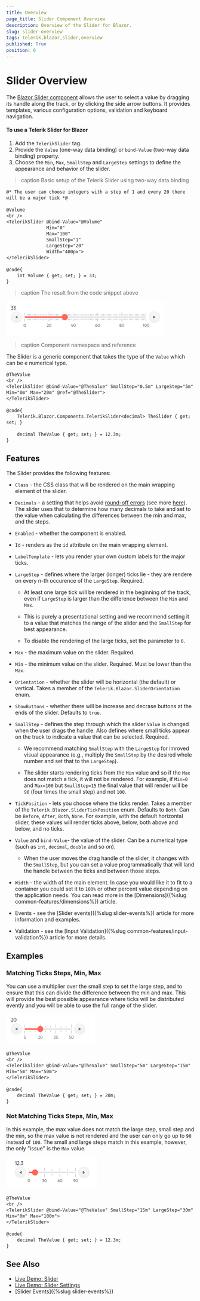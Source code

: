 ```yaml
---
title: Overview
page_title: Slider Component Overview
description: Overview of the Slider for Blazor.
slug: slider-overview
tags: telerik,blazor,slider,overview
published: True
position: 0
---
```


# Slider Overview

The <a href="https://www.telerik.com/blazor-ui/slider" target="_blank">Blazor Slider component</a> allows the user to select a value by dragging its handle along the track, or by clicking the side arrow buttons. It provides templates, various configuration options, validation and keyboard navigation.

#### To use a Telerik Slider for Blazor

1. Add the `TelerikSlider` tag.
1. Provide the `Value` (one-way data binding) or `bind-Value` (two-way data binding) property.
1. Choose the `Min`, `Max`, `SmallStep` and `LargeStep` settings to define the appearance and behavior of the slider.


>caption Basic setup of the Telerik Slider using two-way data binding

````CSHTML
@* The user can choose integers with a step of 1 and every 20 there will be a major tick *@

@Volume
<br />
<TelerikSlider @bind-Value="@Volume"
               Min="0"
               Max="100"
               SmallStep="1"
               LargeStep="20"
               Width="400px">
</TelerikSlider>

@code{
    int Volume { get; set; } = 33;
}
````

>caption The result from the code snippet above

![slider first look](images/slider-overview.png)


>caption Component namespace and reference

The Slider is a generic component that takes the type of the `Value` which can be e numerical type.

````CSHTML
@TheValue
<br />
<TelerikSlider @bind-Value="@TheValue" SmallStep="0.5m" LargeStep="5m" Min="0m" Max="20m" @ref="@TheSlider">
</TelerikSlider>

@code{
    Telerik.Blazor.Components.TelerikSlider<decimal> TheSlider { get; set; }

    decimal TheValue { get; set; } = 12.3m;
}
````


## Features

The Slider provides the following features:

* `Class` - the CSS class that will be rendered on the main wrapping element of the slider.

* `Decimals` - a setting that helps avoid <a href="https://en.wikipedia.org/wiki/Round-off_error" target="_blank">round-off errors</a> (see more <a href="https://en.wikipedia.org/wiki/Floating-point_arithmetic#Accuracy_problems" target="_blank">here</a>). The slider uses that to determine how many decimals to take and set to the value when calculating the differences between the min and max, and the steps.

* `Enabled` - whether the component is enabled.

* `Id` - renders as the `id` attribute on the main wrapping element.

* `LabelTemplate` - lets you render your own custom labels for the major ticks.

* `LargeStep` - defines where the larger (longer) ticks lie - they are rendere on every n-th occurence of the `LargeStep`. Required. 

    * At least one large tick will be rendered in the beginning of the track, even if `LargeStep` is larger than the difference between the `Min` and `Max`. 
    
    * This is purely a presentational setting and we recommend setting it to a value that matches the range of the slider and the `SmallStep` for best appearance.
    
    * To disable the rendering of the large ticks, set the parameter to `0`.

* `Max` - the maximum value on the slider. Required.

* `Min` - the minimum value on the slider. Required. Must be lower than the `Max`.

* `Orientation` - whether the slider will be horizontal (the default) or vertical. Takes a member of the `Telerik.Blazor.SliderOrientation` enum.

* `ShowButtons` - whether there will be increase and decrase buttons at the ends of the slider. Defaults to `true`.

* `SmallStep` - defines the step through which the slider `Value` is changed when the user drags the handle. Also defines where small ticks appear on the track to indicate a value that can be selected. Required.

    * We recommend matching `SmallStep` with the `LargeStep` for imroved visual appearance (e.g., multiply the `SmallStep` by the desired whole number and set that to the `LargeStep`). 

    * The slider starts rendering ticks from the `Min` value and so if the `Max` does not match a tick, it will not be rendered. For example, if `Min=0` and `Max=100` but `SmallStep=15` the final value that will render will be `90` (four times the small step) and not `100`.

* `TickPosition` - lets you choose where the ticks render. Takes a member of the `Telerik.Blazor.SliderTickPosition` enum. Defaults to `Both`. Can be `Before`, `After`, `Both`, `None`. For example, with the default horizontal slider, these values will render ticks above, below, both above and below, and no ticks.

* `Value` and `bind-Value`- the value of the slider. Can be a numerical type (such as `int`, `decimal`, `double` and so on). 
    
    * When the user moves the drag handle of the slider, it changes with the `SmallStep`, but you can set a value programmatically that will land the handle between the ticks and between those steps.

* `Width` - the width of the main element. In case you would like it to fit to a container you could set it to `100%` or other percent value depending on the application needs. You can read more in the [Dimensions]({%slug common-features/dimensions%}) article.

* Events - see the [Slider events]({%slug slider-events%}) article for more information and examples.

* Validation - see the [Input Validation]({%slug common-features/input-validation%}) article for more details.


## Examples


### Matching Ticks Steps, Min, Max

You can use a multiplier over the small step to set the large step, and to ensure that this can divide the difference between the min and max. This will provide the best possible appearance where ticks will be distributed evently and you will be able to use the full range of the slider.

![matching ticks](images/slider-matching-ticks.png)

````CSHTML
@TheValue
<br />
<TelerikSlider @bind-Value="@TheValue" SmallStep="5m" LargeStep="15m" Min="5m" Max="50m">
</TelerikSlider>

@code{
    decimal TheValue { get; set; } = 20m;
}
````

### Not Matching Ticks Steps, Min, Max

In this example, the max value does not match the large step, small step and the min, so the max value is not rendered and the user can only go up to `90` instead of `100`. The small and large steps match in this example, however, the only "issue" is the `Max` value.

![non-matching values](images/slider-non-matching-ticks.png)

````CSHTML
@TheValue
<br />
<TelerikSlider @bind-Value="@TheValue" SmallStep="15m" LargeStep="30m" Min="0m" Max="100m">
</TelerikSlider>

@code{
    decimal TheValue { get; set; } = 12.3m;
}
````


## See Also

* [Live Demo: Slider](https://demos.telerik.com/blazor-ui/slider/overview)
* [Live Demo: Slider Settings](https://demos.telerik.com/blazor-ui/slider/customization)
* [Slider Events]({%slug slider-events%})

